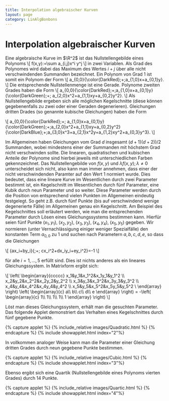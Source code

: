 ```yaml
---
title: Interpolation algebraischer Kurven
layout: page
category: LinAlgBonbons
---
```


# Interpolation algebraischer Kurven

Eine algebraische Kurve im $\R^2$ ist das Nullstellengebilde eines Polynoms
\\[ f(x,y):=\sum a_{i,j}x^i y^j \\]
in zwei Variablen. Als Grad des Polynomes wird dabei das Maximum des Wertes $i+j$ über alle nicht verschwindenden Summanden bezeichnet. Ein Polynom von Grad 1 ist somit ein Polynom der Form
\\[ a_{0,0}{\color{DarkRed}\;+\;a_{1,0}x+a_{0,1}y}. \\]
Die entsprechende Nullstellenmenge ist eine Gerade. Polynome zweiten Grades haben die Form
\\[ a_{0,0}{\color{DarkRed}\;+\;a_{1,0}x+a_{0,1}y}{\color{DarkGreen}\;+\; a_{2,0}x^2+a_{1,1}xy+a_{0,2}y^2}. \\]
Als Nullstellengebilde ergeben sich alle möglichen Kegelschnitte (diese können gegebenenfalls zu zwei oder einer Geraden degenerieren). Gleichungen dritten Drades (so genannte kubische Gleichungen) haben die Form

\\[ a_{0,0}{\color{DarkRed}\;+\; a_{1,0}x+a_{0,1}y}{\color{DarkGreen}\;+\;a_{2,0}x^2+a_{1,1}xy+a_{0,2}y^2}{\color{DarkBlue}\;+\;a_{3,0}x^3+a_{2,1}x^2y+a_{1,2}xy^2+a_{0,3}y^3}. \\]

Im Allgemeinen haben Gleichungen vom Grad $d$ insgesamt $(d+1)(d+2))/2$ Summanden, wobei mindestens einer der Summanden mit höchstem Grad nicht verschwinden sollte. Die linearen, quadratischen und kubischen Anteile der Polynome sind hierbei jeweils mit unterschiedlichen Farben gekennzeichnet.
Das Nullstellengebilde von $f(x,y)$ und $\lambda f(x,y); \lambda\neq 0$ unterscheidet sich nicht, also kann man immer annehmen, dass einer der nicht verschwindenden Paramter auf den Wert $1$ normiert wurde. Dies bedeutet, dass eine lineare Kurve im Wesentlichen durch zwei Parameter bestimmt ist, ein Kegelschnitt im Wesentlichen durch fünf Parameter, eine Kubik durch neun Parameter und so weiter. Diese Parameter werden durch die Position von entsprechend vielen Punkten im Allgemeinen eindeutig festgelegt.
So geht z.B. durch fünf Punkte (bis auf verschwindend wenige degenerierte Fälle) im Allgemeinen genau ein Kegelschnitt. Am Beispiel des Kegelschnittes soll erläutert werden, wie man die entsprechenden Parameter durch Lösen eines Gleichungssystems bestimmen kann.
Hierfür seien fünf Punkte $(x_1,y_1),\;(x_2,y_2),\;(x_3,y_3),\;(x_4,y_4),\;(x_5,y_5)$ gegeben. Wir normieren (unter Vernachlässigung einiger weniger Spezialfälle) den konstanten Term $a_{0,0}$ zu $1$ und suchen nach Parametern $a,b,c,d,e$, so dass die Gleichungen

\\[ {ax_i+by_i}{\;+\; cx_i^2+dx_iy_i+ey_i^2}=-1 \\]

für alle $i=1,\ldots,5$ erfüllt sind. Dies ist nichts anderes als ein lineares Gleichungssystem. In Matrixform ergibt sich:

\\[ \left( \begin{array}{ccccc} x_1&amp;y_1&amp;x_1^2&amp;x_1y_1&amp;y_1^2 \\\\ x_2&amp;y_2&amp;x_2^2&amp;x_2y_2&amp;y_2^2 \\\\ x_3&amp;y_3&amp;x_3^2&amp;x_3y_3&amp;y_3^2 \\\\ x_4&amp;y_4&amp;x_4^2&amp;x_4y_4&amp;y_4^2 \\\\ x_5&amp;y_5&amp;x_5^2&amp;x_5y_5&amp;y_5^2 \\ \end{array} \right) \left( \begin{array}{c} a\\\\ b\\\\ c\\\\ d\\\\ e \end{array} \right) = -\left( \begin{array}{c} 1\\\\ 1\\\\ 1\\\\ 1\\\\ 1 \end{array} \right)
\\]

Löst man dieses Gleichungssystem, erhält man die gesuchten Parameter. Das folgende Applet demonstriert das Verhalten eines Kegelschnittes durch fünf gegebene Punkte.

{% capture applet %} {% include_relative images/Quadratic.html %} {% endcapture %}
{% include showapplet.html index="2"%}

In vollkommen analoger Weise kann man die Parameter einer Gleichung dritten Grades durch neun gegebene Punkte bestimmen.

{% capture applet %} {% include_relative images/Cubic.html %} {% endcapture %}
{% include showapplet.html index="3"%}

Ebenso ergibt sich eine Quartik (Nullstellengebilde eines Polynoms vierten Grades) durch 14 Punkte.


{% capture applet %} {% include_relative images/Quartic.html %} {% endcapture %}
{% include showapplet.html index="4"%}
